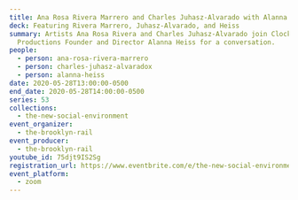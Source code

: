 ```yaml
---
title: Ana Rosa Rivera Marrero and Charles Juhasz-Alvarado with Alanna Heiss
deck: Featuring Rivera Marrero, Juhasz-Alvarado, and Heiss
summary: Artists Ana Rosa Rivera and Charles Juhasz-Alvarado join Clocktower
  Productions Founder and Director Alanna Heiss for a conversation.
people:
  - person: ana-rosa-rivera-marrero
  - person: charles-juhasz-alvaradox
  - person: alanna-heiss
date: 2020-05-28T13:00:00-0500
end_date: 2020-05-28T14:00:00-0500
series: 53
collections:
  - the-new-social-environment
event_organizer:
  - the-brooklyn-rail
event_producer:
  - the-brooklyn-rail
youtube_id: 75djt9IS2Sg
registration_url: https://www.eventbrite.com/e/the-new-social-environment-53-ana-rosa-rivera-and-charles-juhasz-alvarado-tickets-106264606298
event_platform:
  - zoom
---
```

